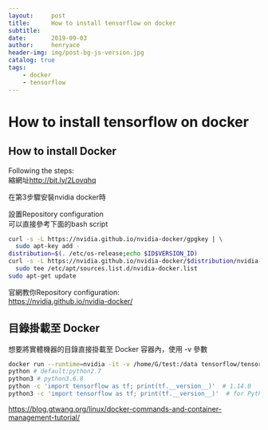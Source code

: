 ```yaml
---
layout:     post
title:      How to install tensorflow on docker
subtitle:   
date:       2019-09-03
author:     henryace
header-img: img/post-bg-js-version.jpg
catalog: true
tags:
    - docker
    - tensorflow
---
```

# How to install tensorflow on docker #

## How to install Docker<br>

Following the steps: <br>
縮網址<http://bit.ly/2Lovqhq><br>

在第3步驟安裝nvidia docker時<br>

設置Repository configuration <br>
可以直接參考下面的bash script<br>

```bash
curl -s -L https://nvidia.github.io/nvidia-docker/gpgkey | \
  sudo apt-key add -
distribution=$(. /etc/os-release;echo $ID$VERSION_ID)
curl -s -L https://nvidia.github.io/nvidia-docker/$distribution/nvidia-docker.list | \
  sudo tee /etc/apt/sources.list.d/nvidia-docker.list
sudo apt-get update
```

官網教你Repository configuration:<br>
<https://nvidia.github.io/nvidia-docker/><br>

## 目錄掛載至 Docker

想要將實體機器的目錄直接掛載至 Docker 容器內，使用 -v 參數<br>

```bash
docker run --runtime=nvidia -it -v /home/G/test:/data tensorflow/tensorflow:latest-gpu bash
python # default:python2.7
python3 # python3.6.8
python -c 'import tensorflow as tf; print(tf.__version__)'  # 1.14.0
python3 -c 'import tensorflow as tf; print(tf.__version__)'  # for Python 3
```

<https://blog.gtwang.org/linux/docker-commands-and-container-management-tutorial/>